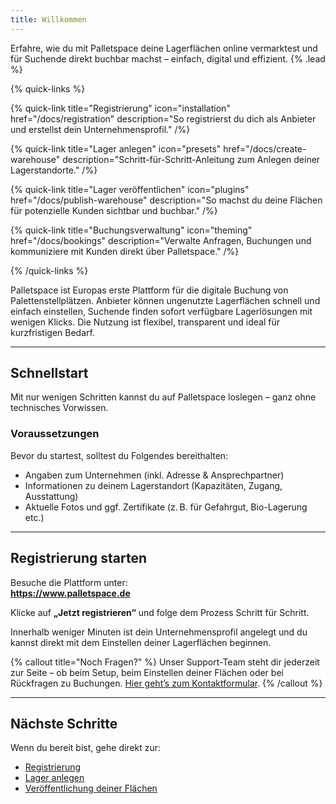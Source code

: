 ```yaml
---
title: Willkommen
---
```


Erfahre, wie du mit Palletspace deine Lagerflächen online vermarktest und für Suchende direkt buchbar machst – einfach, digital und effizient. {% .lead %}

{% quick-links %}

{% quick-link title="Registrierung" icon="installation" href="/docs/registration" description="So registrierst du dich als Anbieter und erstellst dein Unternehmensprofil." /%}

{% quick-link title="Lager anlegen" icon="presets" href="/docs/create-warehouse" description="Schritt-für-Schritt-Anleitung zum Anlegen deiner Lagerstandorte." /%}

{% quick-link title="Lager veröffentlichen" icon="plugins" href="/docs/publish-warehouse" description="So machst du deine Flächen für potenzielle Kunden sichtbar und buchbar." /%}

{% quick-link title="Buchungsverwaltung" icon="theming" href="/docs/bookings" description="Verwalte Anfragen, Buchungen und kommuniziere mit Kunden direkt über Palletspace." /%}

{% /quick-links %}

Palletspace ist Europas erste Plattform für die digitale Buchung von Palettenstellplätzen. Anbieter können ungenutzte Lagerflächen schnell und einfach einstellen, Suchende finden sofort verfügbare Lagerlösungen mit wenigen Klicks. Die Nutzung ist flexibel, transparent und ideal für kurzfristigen Bedarf.

---

## Schnellstart

Mit nur wenigen Schritten kannst du auf Palletspace loslegen – ganz ohne technisches Vorwissen.

### Voraussetzungen

Bevor du startest, solltest du Folgendes bereithalten:

- Angaben zum Unternehmen (inkl. Adresse & Ansprechpartner)
- Informationen zu deinem Lagerstandort (Kapazitäten, Zugang, Ausstattung)
- Aktuelle Fotos und ggf. Zertifikate (z. B. für Gefahrgut, Bio-Lagerung etc.)

--- 

## Registrierung starten

Besuche die Plattform unter:  
**https://www.palletspace.de**

Klicke auf **„Jetzt registrieren“** und folge dem Prozess Schritt für Schritt.

Innerhalb weniger Minuten ist dein Unternehmensprofil angelegt und du kannst direkt mit dem Einstellen deiner Lagerflächen beginnen.

{% callout title="Noch Fragen?" %}
Unser Support-Team steht dir jederzeit zur Seite – ob beim Setup, beim Einstellen deiner Flächen oder bei Rückfragen zu Buchungen. [Hier geht’s zum Kontaktformular](/docs/support).
{% /callout %}

---

## Nächste Schritte

Wenn du bereit bist, gehe direkt zur:

- [Registrierung](/docs/registration)
- [Lager anlegen](/docs/create-warehouse)
- [Veröffentlichung deiner Flächen](/docs/publish-warehouse)
